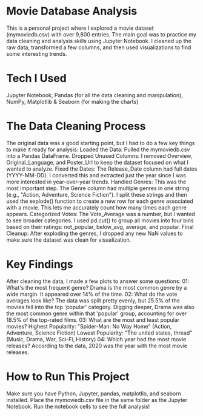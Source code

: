 # Movie Database Analysis


This is a personal project where I explored a movie dataset (mymoviedb.csv) with over 9,800 entries. The main goal was to practice my data cleaning and analysis skills using Jupyter Notebook. I cleaned up the raw data, transformed a few columns, and then used visualizations to find some interesting trends.


# Tech I Used

Jupyter Notebook, 
Pandas (for all the data cleaning and manipulation), 
NumPy, 
Matplotlib & Seaborn (for making the charts)


# The Data Cleaning Process
  
The original data was a good starting point, but I had to do a few key things to make it ready for analysis:
Loaded the Data: Pulled the mymoviedb.csv into a Pandas DataFrame.
Dropped Unused Columns: I removed Overview, Original_Language, and Poster_Url to keep the dataset focused on what I wanted to analyze.
Fixed the Dates: The Release_Date column had full dates (YYYY-MM-DD). I converted this and extracted just the year since I was more interested in year-over-year trends.
Handled Genres: This was the most important step. The Genre column had multiple genres in one string (e.g., "Action, Adventure, Science Fiction"). I split these strings and then used the explode() function to create a new row for each genre associated with a movie. This lets me accurately count how many times each genre appears.
Categorized Votes: The Vote_Average was a number, but I wanted to see broader categories. I used pd.cut() to group all movies into four bins based on their ratings: not_popular, below_avg, average, and popular.
Final Cleanup: After exploding the genres, I dropped any new NaN values to make sure the dataset was clean for visualization.


# Key Findings

After cleaning the data, I made a few plots to answer some questions:
01: What's the most frequent genre?
Drama is the most common genre by a wide margin. It appeared over 14% of the time.
02: What do the vote averages look like?
The data was split pretty evenly, but 25.5% of the movies fell into the top 'popular' category.
Digging deeper, Drama was also the most common genre within that 'popular' group, accounting for over 18.5% of the top-rated films.
03: What are the most and least popular movies?
Highest Popularity: "Spider-Man: No Way Home" (Action, Adventure, Science Fiction)
Lowest Popularity: "The united states, thread" (Music, Drama, War, Sci-Fi, History)
04: Which year had the most movie releases?
According to the data, 2020 was the year with the most movie releases.


# How to Run This Project

Make sure you have Python, Jupyter, pandas, matplotlib, and seaborn installed.
Place the mymoviedb.csv file in the same folder as the Jupyter Notebook.
Run the notebook cells to see the full analysis!
